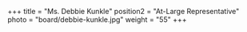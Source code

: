 +++
title      = "Ms. Debbie Kunkle"
position2  = "At-Large Representative"
photo      = "board/debbie-kunkle.jpg"
weight     = "55"
+++
